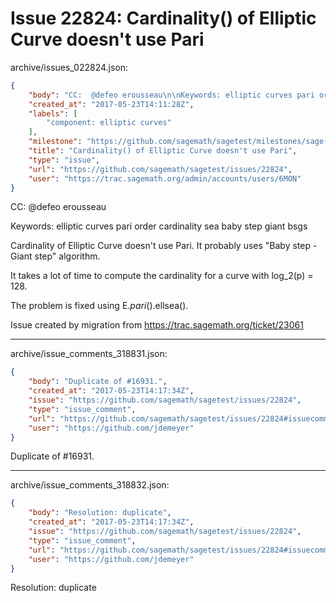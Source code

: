 # Issue 22824: Cardinality() of Elliptic Curve doesn't use Pari

archive/issues_022824.json:
```json
{
    "body": "CC:  @defeo erousseau\n\nKeywords: elliptic curves pari order cardinality sea baby step giant bsgs\n\nCardinality of Elliptic Curve doesn't use Pari. It probably uses \"Baby step - Giant step\" algorithm.\n\nIt takes a lot of time to compute the cardinality for a curve with log_2(p) = 128.\n\nThe problem is fixed using E._pari_().ellsea().\n\nIssue created by migration from https://trac.sagemath.org/ticket/23061\n\n",
    "created_at": "2017-05-23T14:11:28Z",
    "labels": [
        "component: elliptic curves"
    ],
    "milestone": "https://github.com/sagemath/sagetest/milestones/sage-duplicate/invalid/wontfix",
    "title": "Cardinality() of Elliptic Curve doesn't use Pari",
    "type": "issue",
    "url": "https://github.com/sagemath/sagetest/issues/22824",
    "user": "https://trac.sagemath.org/admin/accounts/users/6MON"
}
```
CC:  @defeo erousseau

Keywords: elliptic curves pari order cardinality sea baby step giant bsgs

Cardinality of Elliptic Curve doesn't use Pari. It probably uses "Baby step - Giant step" algorithm.

It takes a lot of time to compute the cardinality for a curve with log_2(p) = 128.

The problem is fixed using E._pari_().ellsea().

Issue created by migration from https://trac.sagemath.org/ticket/23061





---

archive/issue_comments_318831.json:
```json
{
    "body": "Duplicate of #16931.",
    "created_at": "2017-05-23T14:17:34Z",
    "issue": "https://github.com/sagemath/sagetest/issues/22824",
    "type": "issue_comment",
    "url": "https://github.com/sagemath/sagetest/issues/22824#issuecomment-318831",
    "user": "https://github.com/jdemeyer"
}
```

Duplicate of #16931.



---

archive/issue_comments_318832.json:
```json
{
    "body": "Resolution: duplicate",
    "created_at": "2017-05-23T14:17:34Z",
    "issue": "https://github.com/sagemath/sagetest/issues/22824",
    "type": "issue_comment",
    "url": "https://github.com/sagemath/sagetest/issues/22824#issuecomment-318832",
    "user": "https://github.com/jdemeyer"
}
```

Resolution: duplicate
